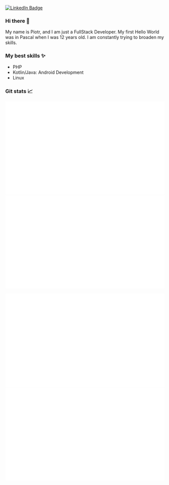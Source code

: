 [![LinkedIn Badge](https://img.shields.io/badge/LinkedIn-Piotr_Wezgraj-informational?style=social&logo=linkedin&logoColor=0A66C2)](https://www.linkedin.com/in/piotr-wezgraj/)
### Hi there 👋
My name is Piotr,  and I am just a FullStack Developer. My first Hello World was in Pascal when I was 12 years old. I am constantly trying to broaden my skills.
### My best skills ✨
- PHP
- Kotlin/Java: Android Development
- Linux
### Git stats 📈
![](https://raw.githubusercontent.com/wepiotrek/github-stats/master/generated/overview.svg#gh-dark-mode-only)
![](https://raw.githubusercontent.com/wepiotrek/github-stats/master/generated/overview.svg#gh-light-mode-only)

![](https://raw.githubusercontent.com/wepiotrek/github-stats/master/generated/languages.svg#gh-dark-mode-only)
![](https://raw.githubusercontent.com/wepiotrek/github-stats/master/generated/languages.svg#gh-light-mode-only)
